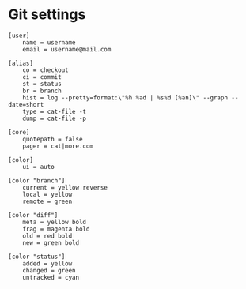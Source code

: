 # Git settings




    [user]
        name = username
        email = username@mail.com
    
    [alias]
        co = checkout
        ci = commit
        st = status
        br = branch
        hist = log --pretty=format:\"%h %ad | %s%d [%an]\" --graph --date=short
        type = cat-file -t
        dump = cat-file -p
    
    [core]
        quotepath = false 
        pager = cat|more.com
    
    [color]
        ui = auto
    
    [color "branch"]
        current = yellow reverse
        local = yellow
        remote = green
    
    [color "diff"]
        meta = yellow bold
        frag = magenta bold
        old = red bold
        new = green bold
    
    [color "status"]
        added = yellow
        changed = green
        untracked = cyan